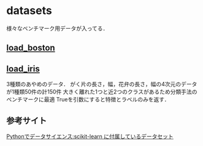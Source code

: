 # datasets
様々なベンチマーク用データが入ってる．

## [load_boston](load_boston.py)

## [load_iris](load_iris.py)
3種類のあやめのデータ．
がく片の長さ，幅，花弁の長さ，幅の4次元のデータが1種類50件の計150件
大きく離れた1つと近2つのクラスがあるため分類手法のベンチマークに最適
Trueを引数にすると特徴とラベルのみを返す．



## 参考サイト
[Pythonでデータサイエンス:scikit-learn に付属しているデータセット](http://pythondatascience.plavox.info/scikit-learn/scikit-learn%E3%81%AB%E4%BB%98%E5%B1%9E%E3%81%97%E3%81%A6%E3%81%84%E3%82%8B%E3%83%87%E3%83%BC%E3%82%BF%E3%82%BB%E3%83%83%E3%83%88/)
